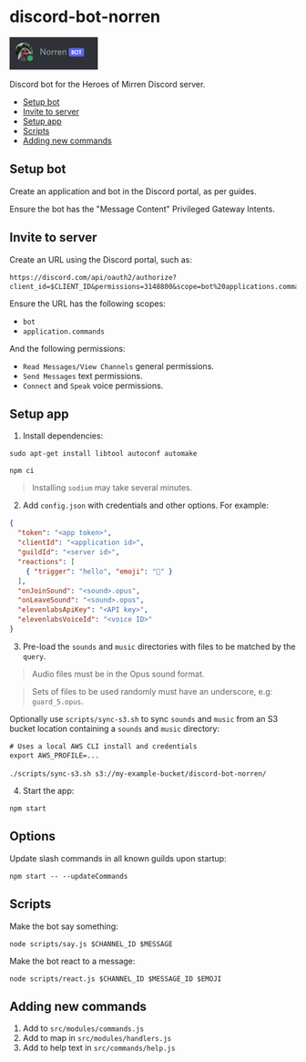 # discord-bot-norren

![](assets/norren.png)

Discord bot for the Heroes of Mirren Discord server.

* [Setup bot](#setup-bot)
* [Invite to server](#invite-to-server)
* [Setup app](#setup-app)
* [Scripts](#scripts)
* [Adding new commands](#adding-new-commands)


## Setup bot

Create an application and bot in the Discord portal, as per guides.

Ensure the bot has the "Message Content" Privileged Gateway Intents.


## Invite to server

Create an URL using the Discord portal, such as:

```
https://discord.com/api/oauth2/authorize?client_id=$CLIENT_ID&permissions=3148800&scope=bot%20applications.commands
```

Ensure the URL has the following scopes:

* `bot`
* `application.commands`

And the following permissions:

* `Read Messages/View Channels` general permissions.
* `Send Messages` text permissions.
* `Connect` and `Speak` voice permissions.


## Setup app

1. Install dependencies:

```
sudo apt-get install libtool autoconf automake
```

```
npm ci
```

> Installing `sodium` may take several minutes.

2. Add `config.json` with credentials and other options. For example:

```json
{
  "token": "<app token>",
  "clientId": "<application id>",
  "guildId": "<server id>",
  "reactions": [
    { "trigger": "hello", "emoji": "👋" }
  ],
  "onJoinSound": "<sound>.opus",
  "onLeaveSound": "<sound>.opus",
  "elevenlabsApiKey": "<API key>",
  "elevenlabsVoiceId": "<voice ID>"
}
```

3. Pre-load the `sounds` and `music` directories with files to be matched by the `query`.

> Audio files must be in the Opus sound format.

> Sets of files to be used randomly must have an underscore, e.g: `guard_5.opus`.

Optionally use `scripts/sync-s3.sh` to sync `sounds` and `music` from an S3
bucket location containing a `sounds` and `music` directory:

```
# Uses a local AWS CLI install and credentials
export AWS_PROFILE=...

./scripts/sync-s3.sh s3://my-example-bucket/discord-bot-norren/
```

4. Start the app:

```
npm start
```


## Options

Update slash commands in all known guilds upon startup:

```
npm start -- --updateCommands
```


## Scripts

Make the bot say something:

```
node scripts/say.js $CHANNEL_ID $MESSAGE
```

Make the bot react to a message:

```
node scripts/react.js $CHANNEL_ID $MESSAGE_ID $EMOJI
```


## Adding new commands

1. Add to `src/modules/commands.js`
2. Add to map in `src/modules/handlers.js`
3. Add to help text in `src/commands/help.js`
